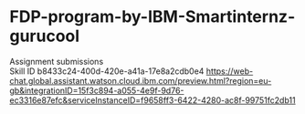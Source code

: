# FDP-program-by-IBM-Smartinternz-gurucool
Assignment submissions  
Skill ID b8433c24-400d-420e-a41a-17e8a2cdb0e4
https://web-chat.global.assistant.watson.cloud.ibm.com/preview.html?region=eu-gb&integrationID=15f3c894-a055-4e9f-9d76-ec3316e87efc&serviceInstanceID=f9658ff3-6422-4280-ac8f-99751fc2db11
